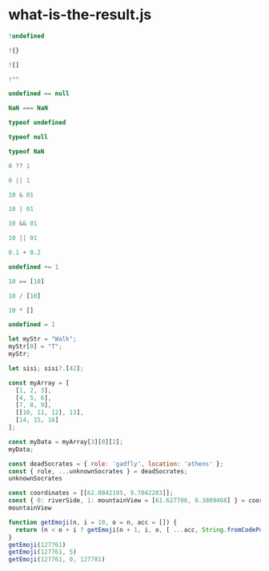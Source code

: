 # what-is-the-result.js

```javascript
!undefined
```

```javascript
!{}
```

```javascript
![]
```

```javascript
!""
```

```javascript
undefined == null
```

```javascript
NaN === NaN
```

```javascript
typeof undefined
```

```javascript
typeof null
```

```javascript
typeof NaN
```

```javascript
0 ?? 1
```

```javascript
0 || 1
```

```javascript
10 & 01
```

```javascript
10 | 01
```

```javascript
10 && 01
```

```javascript
10 || 01
```

```javascript
0.1 + 0.2
```

```javascript
undefined += 1
```

```javascript
10 == [10]
```

```javascript
10 / [10]
```

```javascript
10 * []
```


```javascript
undefined = 1
```

```javascript
let myStr = "Walk";
myStr[0] = "T";
myStr;
```

```javascript
let sisi; sisi?.[42];
```

```javascript
const myArray = [
  [1, 2, 3],
  [4, 5, 6],
  [7, 8, 9],
  [[10, 11, 12], 13],
  [14, 15, 16]
];

const myData = myArray[3][0][2];
myData;
```

```javascript
const deadSocrates = { role: 'gadfly', location: 'athens' };
const { role, ...unknownSocrates } = deadSocrates;
unknownSocrates 
```

```javascript
const coordinates = [[62.0842195, 9.7042283]];
const { 0: riverSide, 1: mountainView = [61.627706, 8.3809468] } = coordinates;
mountainView
```

```javascript
function getEmoji(n, i = 10, o = n, acc = []) {
  return (n < o + i ? getEmoji(n + 1, i, o, [ ...acc, String.fromCodePoint(n)]) : acc);
}
getEmoji(127761)
getEmoji(127761, 5)
getEmoji(127761, 0, 127781)

```
